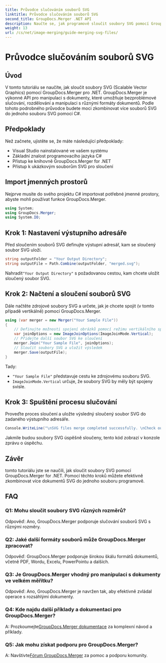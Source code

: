 ```yaml
---
title: Průvodce slučováním souborů SVG
linktitle: Průvodce slučováním souborů SVG
second_title: GroupDocs.Merger .NET API
description: Naučte se, jak programově sloučit soubory SVG pomocí GroupDocs.Merger for .NET. Kombinujte více dokumentů SVG bez námahy.
weight: 13
url: /cs/net/image-merging/guide-merging-svg-files/
---
```


# Průvodce slučováním souborů SVG

## Úvod
V tomto tutoriálu se naučíte, jak sloučit soubory SVG (Scalable Vector Graphics) pomocí GroupDocs.Merger pro .NET. GroupDocs.Merger je výkonné API pro manipulaci s dokumenty, které umožňuje bezproblémové slučování, rozdělování a manipulaci s různými formáty dokumentů. Podle tohoto podrobného průvodce budete moci zkombinovat více souborů SVG do jednoho souboru SVG pomocí C#.

## Předpoklady

Než začnete, ujistěte se, že máte následující předpoklady:

- Visual Studio nainstalované ve vašem systému
- Základní znalost programovacího jazyka C#
- Přístup ke knihovně GroupDocs.Merger for .NET
- Přístup k ukázkovým souborům SVG pro sloučení

## Import jmenných prostorů

Nejprve musíte do svého projektu C# importovat potřebné jmenné prostory, abyste mohli používat funkce GroupDocs.Merger.

```csharp
using System; 
using GroupDocs.Merger;
using System.IO;
```

## Krok 1: Nastavení výstupního adresáře

Před sloučením souborů SVG definujte výstupní adresář, kam se sloučený soubor SVG uloží.

```csharp
string outputFolder = "Your Output Directory";
string outputFile = Path.Combine(outputFolder, "merged.svg");
```

 Nahradit`"Your Output Directory"` s požadovanou cestou, kam chcete uložit sloučený soubor SVG.

## Krok 2: Načtení a sloučení souborů SVG

Dále načtěte zdrojové soubory SVG a určete, jak je chcete spojit (v tomto případě vertikálně) pomocí GroupDocs.Merger.

```csharp
using (var merger = new Merger("Your Sample File"))
{
    // Definujte možnosti spojení obrázků pomocí režimu vertikálního spojení
    var joinOptions = new ImageJoinOptions(ImageJoinMode.Vertical);
    // Přidejte další soubor SVG ke sloučení
    merger.Join("Your Sample File", joinOptions);
    // Sloučit soubory SVG a uložit výsledek
    merger.Save(outputFile);
}
```

Tady:
- `"Your Sample File"` představuje cestu ke zdrojovému souboru SVG.
- `ImageJoinMode.Vertical` určuje, že soubory SVG by měly být spojeny svisle.

## Krok 3: Spuštění procesu slučování

Proveďte proces sloučení a uložte výsledný sloučený soubor SVG do zadaného výstupního adresáře.

```csharp
Console.WriteLine("\nSVG files merge completed successfully. \nCheck output in {0}", outputFolder);
```

Jakmile budou soubory SVG úspěšně sloučeny, tento kód zobrazí v konzole zprávu o úspěchu.

## Závěr

tomto tutoriálu jste se naučili, jak sloučit soubory SVG pomocí GroupDocs.Merger for .NET. Pomocí těchto kroků můžete efektivně zkombinovat více dokumentů SVG do jednoho souboru programově.

## FAQ

### Q1: Mohu sloučit soubory SVG různých rozměrů?

Odpověď: Ano, GroupDocs.Merger podporuje slučování souborů SVG s různými rozměry.

### Q2: Jaké další formáty souborů může GroupDocs.Merger zpracovat?

Odpověď: GroupDocs.Merger podporuje širokou škálu formátů dokumentů, včetně PDF, Wordu, Excelu, PowerPointu a dalších.

### Q3: Je GroupDocs.Merger vhodný pro manipulaci s dokumenty ve velkém měřítku?

Odpověď: Ano, GroupDocs.Merger je navržen tak, aby efektivně zvládal operace s rozsáhlými dokumenty.

### Q4: Kde najdu další příklady a dokumentaci pro GroupDocs.Merger?

 A: Prozkoumejte[GroupDocs.Merger dokumentace](https://tutorials.groupdocs.com/merger/net/) za komplexní návod a příklady.

### Q5: Jak mohu získat podporu pro GroupDocs.Merger?

 A: Navštivte[Fórum GroupDocs.Merger](https://forum.groupdocs.com/c/merger/32) za pomoc a podporu komunity.